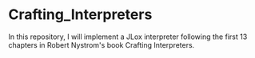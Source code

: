 # Crafting_Interpreters
 In this repository, I will implement a JLox interpreter following the first 13 chapters in Robert Nystrom's book Crafting Interpreters. 
